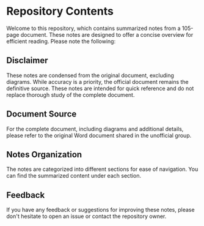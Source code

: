 # Repository Contents

Welcome to this repository, which contains summarized notes from a 105-page document. These notes are designed to offer a concise overview for efficient reading. Please note the following:

## Disclaimer

These notes are condensed from the original document, excluding diagrams. While accuracy is a priority, the official document remains the definitive source. These notes are intended for quick reference and do not replace thorough study of the complete document.

## Document Source

For the complete document, including diagrams and additional details, please refer to the original Word document shared in the unofficial group.

## Notes Organization

The notes are categorized into different sections for ease of navigation. You can find the summarized content under each section.

## Feedback

If you have any feedback or suggestions for improving these notes, please don't hesitate to open an issue or contact the repository owner.
